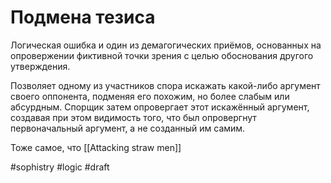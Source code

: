 # Подмена тезиса

Логическая ошибка и один из демагогических приёмов, основанных на опровержении фиктивной точки зрения с целью обоснования другого утверждения.

Позволяет одному из участников спора искажать какой-либо аргумент своего оппонента, подменяя его похожим, но более слабым или абсурдным. Спорщик затем опровергает этот искажённый аргумент, создавая при этом видимость того, что был опровергнут первоначальный аргумент, а не созданный им самим.

Тоже самое, что [[Attacking straw men]]

#sophistry #logic
#draft